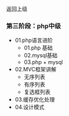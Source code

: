 返回上级
### 第三阶段：php中级
* 01.php语言进阶 
    * 01.php 基础
    * 02.mysql基础
    * 03.php + mysql
* 02.MVC框架讲解
    * 无序列表
    * 有序列表
    * 复选框列表
* 03.缓存优化处理
* 04.设计模式